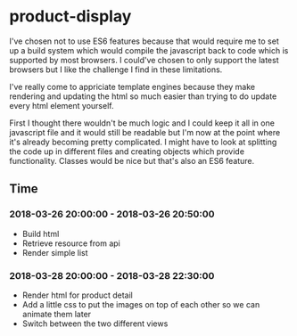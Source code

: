 # product-display

I've chosen not to use ES6 features because that would require me to set up a build system which would compile the javascript back to code which is supported by most browsers. I could've chosen to only support the latest browsers but I like the challenge I find in these limitations.

I've really come to appriciate template engines because they make rendering and updating the html so much easier than trying to do update every html element yourself.

First I thought there wouldn't be much logic and I could keep it all in one javascript file and it would still be readable but I'm now at the point where it's already becoming pretty complicated. I might have to look at splitting the code up in different files and creating objects which provide functionality. Classes would be nice but that's also an ES6 feature.

## Time

### 2018-03-26 20:00:00 - 2018-03-26 20:50:00
* Build html
* Retrieve resource from api
* Render simple list

### 2018-03-28 20:00:00 - 2018-03-28 22:30:00
* Render html for product detail
* Add a little css to put the images on top of each other so we can animate them later
* Switch between the two different views